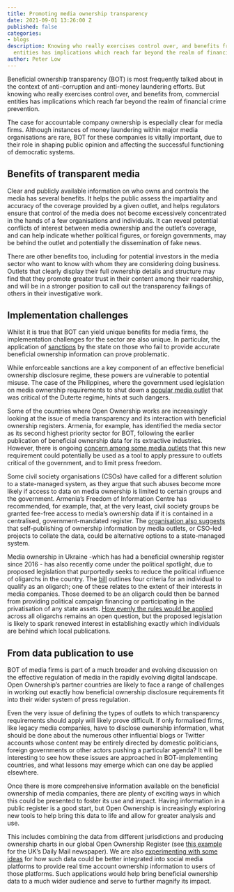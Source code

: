 ```yaml
---
title: Promoting media ownership transparency
date: 2021-09-01 13:26:00 Z
published: false
categories:
- blogs
description: Knowing who really exercises control over, and benefits from, commercial
  entities has implications which reach far beyond the realm of financial crime prevention.
author: Peter Low
---
```


Beneficial ownership transparency (BOT) is most frequently talked about in the context of anti-corruption and anti-money laundering efforts. But knowing who really exercises control over, and benefits from, commercial entities has implications which reach far beyond the realm of financial crime prevention.

The case for accountable company ownership is especially clear for media firms. Although instances of money laundering within major media organisations are rare, BOT for these companies is vitally important, due to their role in shaping public opinion and affecting the successful functioning of democratic systems.

## Benefits of transparent media

Clear and publicly available information on who owns and controls the media has several benefits. It helps the public assess the impartiality and accuracy of the coverage provided by a given outlet, and helps regulators ensure that control of the media does not become excessively concentrated in the hands of a few organisations and individuals. It can reveal potential conflicts of interest between media ownership and the outlet’s coverage, and can help indicate whether political figures, or foreign governments, may be behind the outlet and potentially the dissemination of fake news.

There are other benefits too, including for potential investors in the media sector who want to know with whom they are considering doing business. Outlets that clearly display their full ownership details and structure may find that they promote greater trust in their content among their readership, and will be in a stronger position to call out the transparency failings of others in their investigative work.

## Implementation challenges

Whilst it is true that BOT can yield unique benefits for media firms, the implementation challenges for the sector are also unique. In particular, the application of [sanctions](/principles/sanctions-and-enforcement/) by the state on those who fail to provide accurate beneficial ownership information can prove problematic.

While enforceable sanctions are a key component of an effective beneficial ownership disclosure regime, these powers are vulnerable to potential misuse. The case of the Philippines, where the government used legislation on media ownership requirements to shut down a [popular media outlet](https://www.bbc.co.uk/news/world-asia-42692723) that was critical of the Duterte regime, hints at such dangers.

Some of the countries where Open Ownership works are increasingly looking at the issue of media transparency and its interaction with beneficial ownership registers. Armenia, for example, has identified the media sector as its second highest priority sector for BOT, following the earlier publication of beneficial ownership data for its extractive industries. However, there is ongoing [concern among some media outlets](http://www.foi.am/en/research/item/2012/) that this new requirement could potentially be used as a tool to apply pressure to outlets critical of the government, and to limit press freedom.

Some civil society organisations (CSOs) have called for a different solution to a state-managed system, as they argue that such abuses become more likely if access to data on media ownership is limited to certain groups and the government. Armenia’s Freedom of Information Centre has recommended, for example, that, at the very least, civil society groups be granted fee-free access to media’s ownership data if it is contained in a centralised, government-mandated register. The [organisation also suggests](http://www.foi.am/en/research/item/2012/) that self-publishing of ownership information by media outlets, or CSO-led projects to collate the data, could be alternative options to a state-managed system.

Media ownership in Ukraine -which has had a beneficial ownership register since 2016 - has also recently come under the political spotlight, due to proposed legislation that purportedly seeks to reduce the political influence of oligarchs in the country. The [bill](https://www.rferl.org/a/zelenskiy-george-kent-ukraine/31375306.html) outlines four criteria for an individual to qualify as an oligarch; one of these relates to the extent of their interests in media companies. Those deemed to be an oligarch could then be banned from providing political campaign financing or participating in the privatisation of any state assets. [How evenly the rules would be applied](https://www.atlanticcouncil.org/blogs/ukrainealert/will-zelenskyy-target-all-ukrainian-oligarchs-equally/) across all oligarchs remains an open question, but the proposed legislation is likely to spark renewed interest in establishing exactly which individuals are behind which local publications.

## From data publication to use

BOT of media firms is part of a much broader and evolving discussion on the effective regulation of media in the rapidly evolving digital landscape. Open Ownership’s partner countries are likely to face a range of challenges in working out exactly how beneficial ownership disclosure requirements fit into their wider system of press regulation.

Even the very issue of defining the types of outlets to which transparency requirements should apply will likely prove difficult. If only formalised firms, like legacy media companies, have to disclose ownership information, what should be done about the numerous other influential blogs or Twitter accounts whose content may be entirely directed by domestic politicians, foreign governments or other actors pushing a particular agenda? It will be interesting to see how these issues are approached in BOT-implementing countries, and what lessons may emerge which can one day be applied elsewhere.

Once there is more comprehensive information available on the beneficial ownership of media companies, there are plenty of exciting ways in which this could be presented to foster its use and impact. Having information in a public register is a good start, but Open Ownership is increasingly exploring new tools to help bring this data to life and allow for greater analysis and use.

This includes combining the data from different jurisdictions and producing ownership charts in our global Open Ownership Register (see [this example](https://register.openownership.org/entities/59b98cf767e4ebf340dd6d95/graph) for the UK’s Daily Mail newspaper). We are also [experimenting with some ideas](https://twitter.com/OpenOwnership/status/1306609971136737286) for how such data could be better integrated into social media platforms to provide real time account ownership information to users of those platforms. Such applications would help bring beneficial ownership data to a much wider audience and serve to further magnify its impact.